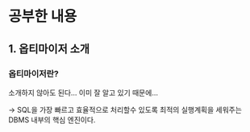 # 공부한 내용

## 1. 옵티마이저 소개

### 옵티마이저란?

소개하지 않아도 된다… 이미 잘 알고 있기 때문에…

→ SQL을 가장 빠르고 효율적으로 처리할수 있도록 최적의 실행계획을 세워주는 DBMS 내부의 핵심 엔진이다.